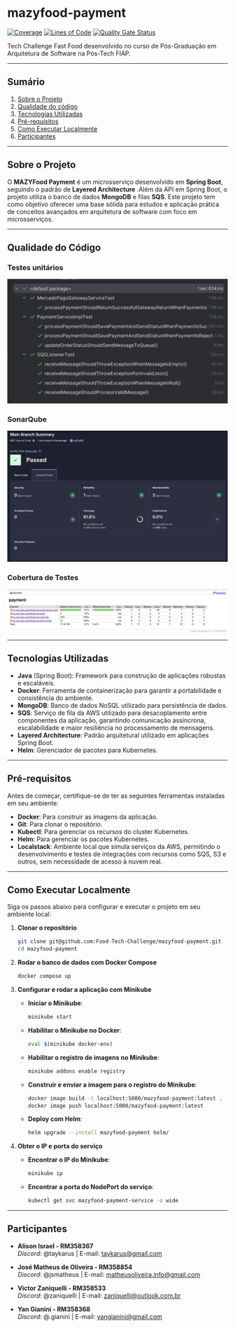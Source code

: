 # mazyfood-payment

[![Coverage](https://sonarcloud.io/api/project_badges/measure?project=Food-Tech-Challenge_mazyfood-order&metric=coverage)](https://sonarcloud.io/summary/new_code?id=Food-Tech-Challenge_mazyfood-order)
[![Lines of Code](https://sonarcloud.io/api/project_badges/measure?project=Food-Tech-Challenge_mazyfood-order&metric=ncloc)](https://sonarcloud.io/summary/new_code?id=Food-Tech-Challenge_mazyfood-order)
[![Quality Gate Status](https://sonarcloud.io/api/project_badges/measure?project=Food-Tech-Challenge_mazyfood-order&metric=alert_status)](https://sonarcloud.io/summary/new_code?id=Food-Tech-Challenge_mazyfood-order)


Tech Challenge Fast Food desenvolvido no curso de Pós-Graduação em Arquitetura de Software na Pós-Tech FIAP.

---

## Sumário

1. [Sobre o Projeto](#sobre-o-projeto)
2. [Qualidade do código](#qualidade-do-código)
3. [Tecnologias Utilizadas](#tecnologias-utilizadas)
4. [Pré-requisitos](#pré-requisitos)
5. [Como Executar Localmente](#como-executar-localmente)
6. [Participantes](#participantes)

---

## Sobre o Projeto

O **MAZYFood Payment** é um microsserviço desenvolvido em **Spring Boot**, seguindo o padrão de **Layered Architecture**
.Além da API em Spring Boot, o projeto utiliza o banco de dados
**MongoDB** e filas **SQS**. Este projeto tem como objetivo oferecer uma base sólida para estudos e aplicação prática
de conceitos
avançados em arquitetura de software com foco em microsserviços.

---

## Qualidade do Código

### Testes unitários
![Testes Unitários](./assets/testes.png)

### SonarQube
![Sonar_1](./assets/sonar.png)

### Cobertura de Testes
![Cobertura de Testes](./assets/jacoco.png)

---


## Tecnologias Utilizadas

- **Java** (Spring Boot): Framework para construção de aplicações robustas e escaláveis.
- **Docker**: Ferramenta de containerização para garantir a portabilidade e consistência do ambiente.
- **MongoDB**: Banco de dados NoSQL utilizado para persistência de dados.
- **SQS**: Serviço de fila da AWS utilizado para desacoplamento entre componentes da aplicação, garantindo comunicação
  assíncrona, escalabilidade e maior resiliência no processamento de mensagens.
- **Layered Architecture**: Padrão arquitetural utilizado em aplicações Spring Boot.
- **Helm**: Gerenciador de pacotes para Kubernetes.

---

## Pré-requisitos

Antes de começar, certifique-se de ter as seguintes ferramentas instaladas em seu ambiente:

- **Docker**: Para construir as imagens da aplicação.
- **Git**: Para clonar o repositório.
- **Kubectl**: Para gerenciar os recursos do cluster Kubernetes.
- **Helm**: Para gerenciar os pacotes Kubernetes.
- **Localstack**: Ambiente local que simula serviços da AWS, permitindo o desenvolvimento e testes de integrações com
  recursos como SQS, S3 e outros, sem necessidade de acesso à nuvem real.

---

## Como Executar Localmente

Siga os passos abaixo para configurar e executar o projeto em seu ambiente local:

1. **Clonar o repositório**
   ```bash
   git clone git@github.com:Food-Tech-Challenge/mazyfood-payment.git
   cd mazyfood-payment
   ```

2. **Rodar o banco de dados com Docker Compose**
   ```bash
   docker compose up
   ```

3. **Configurar e rodar a aplicação com Minikube**
    - **Iniciar o Minikube**:
      ```bash
      minikube start
      ```

    - **Habilitar o Minikube no Docker**:
      ```bash
      eval $(minikube docker-env)
      ```

    - **Habilitar o registro de imagens no Minikube**:
      ```bash
      minikube addons enable registry
      ```

    - **Construir e enviar a imagem para o registro do Minikube**:
      ```bash
      docker image build -t localhost:5000/mazyfood-payment:latest .
      docker image push localhost:5000/mazyfood-payment:latest
      ```

    - **Deploy com Helm**:
      ```bash
      helm upgrade --install mazyfood-payment helm/
      ```

4. **Obter o IP e porta do serviço**
    - **Encontrar o IP do Minikube**:
      ```bash
      minikube ip
      ```
    - **Encontrar a porta do NodePort do serviço**:
      ```bash
      kubectl get svc mazyfood-payment-service -o wide
      ```

---

## Participantes

- **Alison Israel - RM358367**  
  *Discord*: @taykarus | E-mail: taykarus@gmail.com

- **José Matheus de Oliveira - RM358854**  
  *Discord*: @jsmatheus | E-mail: matheusoliveira.info@gmail.com

- **Victor Zaniquelli - RM358533**  
  *Discord*: @zaniquelli | E-mail: zaniquelli@outlook.com.br

- **Yan Gianini - RM358368**  
  *Discord*: @.gianini | E-mail: yangianini@gmail.com
